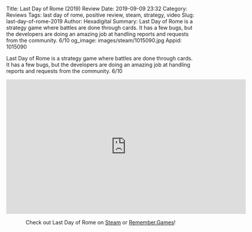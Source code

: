Title: Last Day of Rome (2019) Review
Date: 2019-09-09 23:32
Category: Reviews
Tags: last day of rome, positive review, steam, strategy, video
Slug: last-day-of-rome-2019
Author: Hexadigital
Summary: Last Day of Rome is a strategy game where battles are done through cards. It has a few bugs, but the developers are doing an amazing job at handling reports and requests from the community. 6/10
og_image: images/steam/1015090.jpg
Appid: 1015090

Last Day of Rome is a strategy game where battles are done through cards. It has a few bugs, but the developers are doing an amazing job at handling reports and requests from the community. 6/10

<center><iframe src="https://www.youtube.com/embed/56BpmyIje8I?feature=oembed" allow="accelerometer; autoplay; encrypted-media; gyroscope; picture-in-picture" width="640" height="360" frameborder="0"></iframe>

Check out Last Day of Rome on [Steam](https://store.steampowered.com/app/1015090/?curator_clanid=34633900) or [Remember.Games](https://remember.games/game/2582/)!</center>